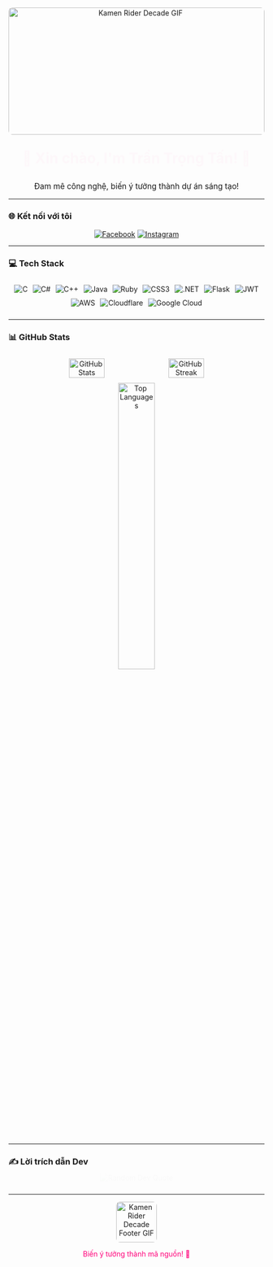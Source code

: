 <div align="center">
  <img src="https://media.giphy.com/media/0i3EDBmPzqeuB1uMZz/giphy.gif" style="width: 100%; max-height: 250px; object-fit: cover; border-radius: 8px;" alt="Kamen Rider Decade GIF"/>
  <h1 style="animation: fadeIn 2s; color: #ff007a;">💫 Xin chào, I'm Trần Trọng Tấn! 🚀</h1>
  <p style="font-size: 1.1em;">Đam mê công nghệ, biến ý tưởng thành dự án sáng tạo!</p>
</div>

<style>
@keyframes fadeIn {
  0% {opacity: 0; transform: translateY(-10px);}
  100% {opacity: 1; transform: translateY(0);}
}
.badge:hover { transform: scale(1.1); transition: transform 0.2s; }
</style>

---

### 🌐 Kết nối với tôi
<div align="center">
  <a href="https://www.facebook.com/tran.tan.677008/"><img src="https://img.shields.io/badge/Facebook-%231877F2.svg?logo=Facebook&logoColor=white&style=flat-square" alt="Facebook" class="badge"/></a>
  <a href="https://instagram.com/tanas._.34hz"><img src="https://img.shields.io/badge/Instagram-%23E4405F.svg?logo=Instagram&logoColor=white&style=flat-square" alt="Instagram" class="badge"/></a>
</div>

---

### 💻 Tech Stack
<div align="center" style="display: flex; flex-wrap: wrap; gap: 10px; justify-content: center; padding: 10px;">
  <img src="https://img.shields.io/badge/C-%2300599C.svg?style=flat-square&logo=c&logoColor=white" alt="C" class="badge"/>
  <img src="https://img.shields.io/badge/C%23-%23239120.svg?style=flat-square&logo=c-sharp&logoColor=white" alt="C#" class="badge"/>
  <img src="https://img.shields.io/badge/C++-%2300599C.svg?style=flat-square&logo=c%2B%2B&logoColor=white" alt="C++" class="badge"/>
  <img src="https://img.shields.io/badge/Java-%23ED8B00.svg?style=flat-square&logo=java&logoColor=white" alt="Java" class="badge"/>
  <img src="https://img.shields.io/badge/Ruby-%23CC342D.svg?style=flat-square&logo=ruby&logoColor=white" alt="Ruby" class="badge"/>
  <img src="https://img.shields.io/badge/CSS3-%231572B6.svg?style=flat-square&logo=css3&logoColor=white" alt="CSS3" class="badge"/>
  <img src="https://img.shields.io/badge/.NET-5C2D91?style=flat-square&logo=.net&logoColor=white" alt=".NET" class="badge"/>
  <img src="https://img.shields.io/badge/Flask-%23000.svg?style=flat-square&logo=flask&logoColor=white" alt="Flask" class="badge"/>
  <img src="https://img.shields.io/badge/JWT-black?style=flat-square&logo=JSON%20web%20tokens" alt="JWT" class="badge"/>
  <img src="https://img.shields.io/badge/AWS-%23FF9900.svg?style=flat-square&logo=amazon-aws&logoColor=white" alt="AWS" class="badge"/>
  <img src="https://img.shields.io/badge/Cloudflare-F38020?style=flat-square&logo=Cloudflare&logoColor=white" alt="Cloudflare" class="badge"/>
  <img src="https://img.shields.io/badge/Google%20Cloud-%234285F4.svg?style=flat-square&logo=google-cloud&logoColor=white" alt="Google Cloud" class="badge"/>
</div>

---

### 📊 GitHub Stats
<div align="center" style="display: flex; flex-wrap: wrap; gap: 12px; justify-content: center; padding: 10px;">
  <img src="https://github-readme-stats.vercel.app/api?username=Tanas2k4&theme=radical&hide_border=true&include_all_commits=true&count_private=false" alt="GitHub Stats" style="width: 38%; max-width: 380px;"/>
  <img src="https://github-readme-streak-stats.herokuapp.com/?user=Tanas2k4&theme=radical&hide_border=true" alt="GitHub Streak" style="width: 38%; max-width: 380px;"/>
</div>
<div align="center">
  <img src="https://github-readme-stats.vercel.app/api/top-langs/?username=Tanas2k4&theme=radical&hide_border=true&include_all_commits=true&count_private=false&layout=compact" alt="Top Languages" style="width: 38%; max-width: 380px;"/>
</div>

---

### ✍️ Lời trích dẫn Dev
<div align="center">
  <img src="https://quotes-github-readme.vercel.app/api?type=horizontal&theme=radical" alt="Random Dev Quote" style="animation: fadeIn 2s;"/>
</div>

---

<div align="center">
  <img src="https://media.giphy.com/media/l4KibWpBGW6I35n7G/giphy.gif" style="width: 80px; border-radius: 8px;" alt="Kamen Rider Decade Footer GIF"/>
  <p style="color: #ff007a;">Biến ý tưởng thành mã nguồn! 🌟</p>
</div>
